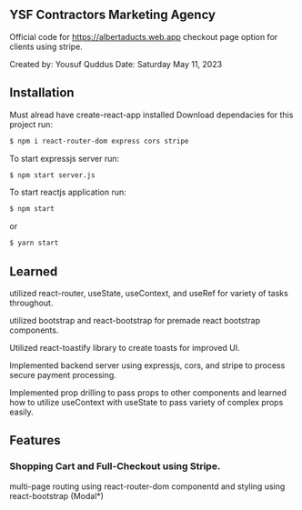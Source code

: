 ## YSF Contractors Marketing Agency

Official code for https://albertaducts.web.app checkout page option for clients using stripe.

Created by: Yousuf Quddus
Date: Saturday May 11, 2023

## Installation

Must alread have create-react-app installed
Download dependacies for this project run:

```bash
$ npm i react-router-dom express cors stripe
```

To start expressjs server run:

```bash
$ npm start server.js
```

To start reactjs application run:

```bash
$ npm start
```

or

```bash
$ yarn start
```

## Learned

utilized react-router, useState, useContext, and useRef for variety of tasks throughout.

utilized bootstrap and react-bootstrap for premade react bootstrap components.

Utilized react-toastify library to create toasts for improved UI.

Implemented backend server using expressjs, cors, and stripe to process secure payment processing.

Implemented prop drilling to pass props to other components and learned how to utilize useContext with useState to pass variety of complex props easily.

## Features

### Shopping Cart and Full-Checkout using Stripe.

multi-page routing using react-router-dom
componentd and styling using react-bootstrap (Modal\*)
